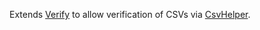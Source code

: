Extends [Verify](https://github.com/VerifyTests/Verify) to allow verification of CSVs via [CsvHelper](https://joshclose.github.io/CsvHelper/).